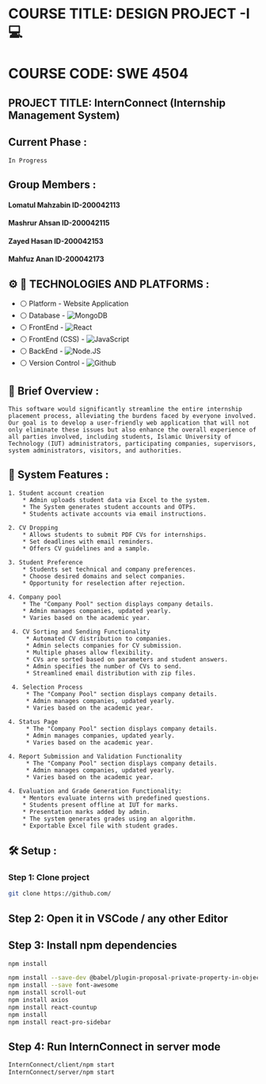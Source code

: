 # COURSE TITLE: DESIGN PROJECT -I :computer:
# COURSE CODE: SWE 4504
## PROJECT TITLE: InternConnect  (Internship Management System)

## Current Phase :
```
In Progress
```

## Group Members :
 #### Lomatul Mahzabin ID-200042113
 #### Mashrur Ahsan ID-200042115
 #### Zayed Hasan ID-200042153
 #### Mahfuz Anan ID-200042173

 

## :gear: :wrench: TECHNOLOGIES AND PLATFORMS :
* :white_circle:  Platform   - Website Application
* :white_circle:  Database   - ![MongoDB](https://img.shields.io/badge/MongoDB-4EA94B?style=for-the-badge&logo=mongodb&logoColor=white)
* :white_circle:  FrontEnd - ![React](https://img.shields.io/badge/React-20232A?style=for-the-badge&logo=react&logoColor=61DAFB)
* :white_circle:  FrontEnd (CSS) - ![JavaScript](https://img.shields.io/badge/JavaScript-F7DF1E?style=for-the-badge&logo=javascript&logoColor=black)
* :white_circle:  BackEnd  - ![Node.JS](https://img.shields.io/badge/Node.js-43853D?style=for-the-badge&logo=node.js&logoColor=white)
* :white_circle:  Version Control - ![Github](https://img.shields.io/badge/GitHub-108000?style=for-the-badge&logo=github&logoColor=white)




##  :ear_of_rice: Brief Overview : 
```
This software would significantly streamline the entire internship placement process, alleviating the burdens faced by everyone involved. Our goal is to develop a user-friendly web application that will not only eliminate these issues but also enhance the overall experience of all parties involved, including students, Islamic University of Technology (IUT) administrators, participating companies, supervisors, system administrators, visitors, and authorities.
 ```



 ##  :cherries: System Features : 
 ```
 1. Student account creation
     * Admin uploads student data via Excel to the system.
     * The System generates student accounts and OTPs.
     * Students activate accounts via email instructions.
 
 ```
 
 ```
 2. CV Dropping
     * Allows students to submit PDF CVs for internships.
     * Set deadlines with email reminders.
     * Offers CV guidelines and a sample.
 ```
 
 
 ```
 3. Student Preference
     * Students set technical and company preferences.
     * Choose desired domains and select companies.
     * Opportunity for reselection after rejection.
 ```
 
 
 ```
 4. Company pool
     * The "Company Pool" section displays company details.
     * Admin manages companies, updated yearly.
     * Varies based on the academic year.
 ```
```
 4. CV Sorting and Sending Functionality
     * Automated CV distribution to companies.
     * Admin selects companies for CV submission.
     * Multiple phases allow flexibility.
     * CVs are sorted based on parameters and student answers.
     * Admin specifies the number of CVs to send.
     * Streamlined email distribution with zip files.
 ```
```
 4. Selection Process
     * The "Company Pool" section displays company details.
     * Admin manages companies, updated yearly.
     * Varies based on the academic year.
 ```
```
4. Status Page
     * The "Company Pool" section displays company details.
     * Admin manages companies, updated yearly.
     * Varies based on the academic year.
 ```
 
```
4. Report Submission and Validation Functionality
     * The "Company Pool" section displays company details.
     * Admin manages companies, updated yearly.
     * Varies based on the academic year.
 ```


 ```
4. Evaluation and Grade Generation Functionality:
     * Mentors evaluate interns with predefined questions.
     * Students present offline at IUT for marks.
     * Presentation marks added by admin.
     * The system generates grades using an algorithm.
     * Exportable Excel file with student grades.
 ```




## :hammer_and_wrench: Setup :

### Step 1: Clone project

```sh
git clone https://github.com/
```

## Step 2: Open it in VSCode / any other Editor


## Step 3: Install npm dependencies

```sh
npm install
```
```sh
npm install --save-dev @babel/plugin-proposal-private-property-in-object
npm install --save font-awesome
npm install scroll-out
npm install axios
npm install react-countup
npm install 
npm install react-pro-sidebar

```

## Step 4: Run InternConnect in server mode

```sh
InternConnect/client/npm start
InternConnect/server/npm start
```



